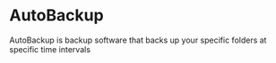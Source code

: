 # AutoBackup
AutoBackup is backup software that backs up your specific folders at specific time intervals
